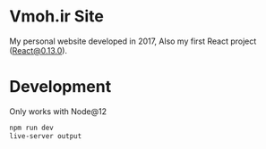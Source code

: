 # Vmoh.ir Site

My personal website developed in 2017, Also my first React project (React@0.13.0).

# Development

Only works with Node@12

```bash
npm run dev
live-server output
```
